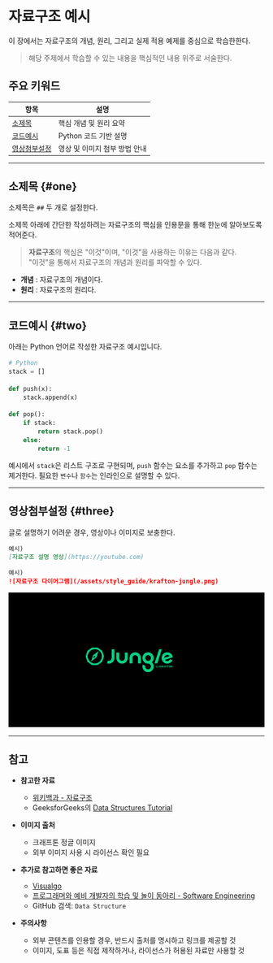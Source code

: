 # 자료구조 예시

이 장에서는 자료구조의 개념, 원리, 그리고 실제 적용 예제를 중심으로 학습한한다.

> 해당 주제에서 학습할 수 있는 내용을 핵심적인 내용 위주로 서술한다.

## 주요 키워드

| 항목         | 설명                           |
|--------------|-------------------------------|
| [소제목](#one)   | 핵심 개념 및 원리 요약              |
| [코드예시](#two) | Python 코드 기반 설명            |
| [영상첨부설정](#three) | 영상 및 이미지 첨부 방법 안내       |

---

## 소제목 {#one}

소제목은 `##` 두 개로 설정한다.


소제목 아래에 간단한 작성하려는 자료구조의 핵심을 인용문을 통해 한눈에 알아보도록 적어준다.
> **자료구조**의 핵심은 "이것"이며, "이것"을 사용하는 이유는 다음과 같다.  
> "이것"을 통해서 자료구조의 개념과 원리를 파악할 수 있다.

- **개념** : 자료구조의 개념이다.
- **원리** : 자료구조의 원리다.

---

## 코드예시 {#two}

아래는 Python 언어로 작성한 자료구조 예시입니다.

```python
# Python
stack = []

def push(x):
    stack.append(x)

def pop():
    if stack:
        return stack.pop()
    else:
        return -1
```

예시에서 `stack`은 리스트 구조로 구현되며, `push` 함수는 요소를 추가하고 `pop` 함수는 제거한다. 필요한 `변수`나 `함수`는 인라인으로 설명할 수 있다.  

 

---

## 영상첨부설정 {#three}

글로 설명하기 어려운 경우, 영상이나 이미지로 보충한다.   

```markdown
예시)
[자료구조 설명 영상](https://youtube.com)
```

```markdown
예시)
![자료구조 다이어그램](/assets/style_guide/krafton-jungle.png)
```

![자료구조 다이어그램](/assets/style_guide/krafton-jungle.png)


---

## 참고

- **참고한 자료**
  - [위키백과 - 자료구조](https://ko.wikipedia.org/wiki/%EC%9E%90%EB%A3%8C_%EA%B5%AC%EC%A1%B0)
  - GeeksforGeeks의 [Data Structures Tutorial](https://www.geeksforgeeks.org/data-structures/)


- **이미지 출처**
  - 크래프톤 정글 이미지
  - 외부 이미지 사용 시 라이선스 확인 필요


- **추가로 참고하면 좋은 자료**
  - [Visualgo](https://visualgo.net/ko)
  - [프로그래머와 예비 개발자의 학습 및 놀이 동아리 - Software Engineering](http://soen.kr/)
  - GitHub 검색: `Data Structure`

- **주의사항**
  - 외부 콘텐츠를 인용할 경우, 반드시 출처를 명시하고 링크를 제공할 것
  - 이미지, 도표 등은 직접 제작하거나, 라이선스가 허용된 자료만 사용할 것
